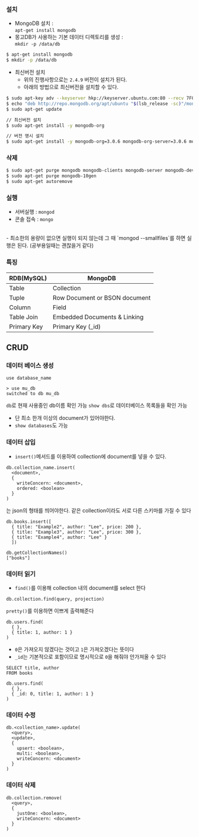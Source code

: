 ### 설치
- MongoDB 설치 :  
  `apt-get install mongodb`
- 몽고DB가 사용하는 기본 데이터 디렉토리를 생성 :  
  `mkdir -p /data/db`
```bash
$ apt-get install mongodb
$ mkdir -p /data/db
```
- 최신버전 설치
  - 위의 진행사항으로는 `2.4.9` 버전이 설치가 된다.
  - 아래의 방법으로 최신버전을 설치할 수 있다.
```bash
$ sudo apt-key adv --keyserver hkp://keyserver.ubuntu.com:80 --recv 7F0CEB10
$ echo "deb http://repo.mongodb.org/apt/ubuntu "$(lsb_release -sc)"/mongodb-org/3.0 multiverse" | sudo tee /etc/apt/sources.list.d/mongodb-org-3.0.list
$ sudo apt-get update

// 최신버전 설치
$ sudo apt-get install -y mongodb-org

// 버전 명시 설치
$ sudo apt-get install -y mongodb-org=3.0.6 mongodb-org-server=3.0.6 mongodb-org-shell=3.0.6 mongodb-org-mongos=3.0.6 mongodb-org-tools=3.0.6
```

### 삭제

```bash
$ sudo apt-get purge mongodb mongodb-clients mongodb-server mongodb-dev
$ sudo apt-get purge mongodb-10gen
$ sudo apt-get autoremove
```

### 실행
- 서버실행 : `mongod`
- 콘솔 접속 : `mongo`
<br/>
- 최소한의 용량이 없으면 실행이 되지 않는데 그 때 `mongod --smallfiles`를 하면 실행은 된다. (공부용일때는 괜찮을거 같다)

### 특징

| RDB(MySQL)  | MongoDB  |
|---|---|
| Table  | Collection  |
| Tuple  | Row	Document or BSON document  |
| Column  | Field  |
| Table Join  | Embedded Documents & Linking  |
| Primary Key  | Primary Key (_id)  |

## CRUD
### 데이터 베이스 생성
`use database_name`
```
> use mu_db
switched to db mu_db
```
`db`로 현재 사용중인 db이름 확인 가능
`show dbs`로 데이터베이스 목록들을 확인 가능
  - 단 최소 한개 이상의 document가 있어야한다.
  - `show databases`도 가능
### 데이터 삽입
- `insert()`메서드를 이용하여 collection에 document를 넣을 수 있다.
```
db.collection_name.insert(
  <document>,
  {
    writeConcern: <document>,
    ordered: <boolean>
  }
)
```
<document>는 json의 형태를 띄어야한다.
같은 collection이라도 서로 다른 스키마를 가질 수 있다

```
db.books.insert([
  { title: "Example2", author: "Lee", price: 200 },
  { title: "Example3", author: "Lee", price: 300 },
  { title: "Example4", author: "Lee" }
  ])
```

```
db.getCollectionNames()
["books"]
```

### 데이터 읽기
- `find()`를 이용해 collection 내의 document를 select 한다
```
db.collection.find(query, projection)
```
`pretty()`를 이용하면 이쁘게 출력해준다

```
db.users.find(
  { },
  { title: 1, author: 1 }
)
```
- `0`은 가져오지 않겠다는 것이고 `1`은 가져오겠다는 뜻이다
- `_id`는 기본적으로 포함이므로 명시적으로 `0`을 해줘야 안가져올 수 있다
```
SELECT title, author
FROM books
```
```
db.users.find(
  { },
  { _id: 0, title: 1, author: 1 }
)
```
### 데이터 수정
```
db.<collection_name>.update(
  <query>,
  <update>,
  {
    upsert: <boolean>,
    multi: <boolean>,
    writeConcern: <document>
  }
)
```

### 데이터 삭제
```
db.collection.remove(
  <query>,
  {
    justOne: <boolean>,
    writeConcern: <document>
  }
)
```
